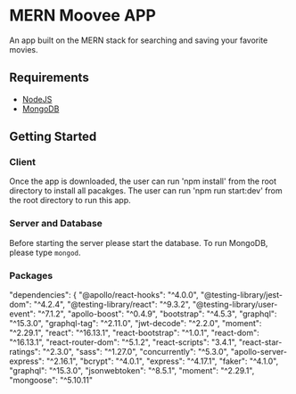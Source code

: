 # MERN Moovee APP

An app built on the MERN stack for searching and saving your favorite movies.

## Requirements

- [NodeJS](https://nodejs.org/en/download/)
- [MongoDB](https://www.mongodb.com/)

## Getting Started

### Client

Once the app is downloaded, the user can run 'npm install' from the root directory to install all pacakges. The user can run 'npm run start:dev' from the root directory to run this app.

### Server and Database

Before starting the server please start the database. To run MongoDB, please type `mongod`.

### Packages

"dependencies": {
"@apollo/react-hooks": "^4.0.0",
"@testing-library/jest-dom": "^4.2.4",
"@testing-library/react": "^9.3.2",
"@testing-library/user-event": "^7.1.2",
"apollo-boost": "^0.4.9",
"bootstrap": "^4.5.3",
"graphql": "^15.3.0",
"graphql-tag": "^2.11.0",
"jwt-decode": "^2.2.0",
"moment": "^2.29.1",
"react": "^16.13.1",
"react-bootstrap": "^1.0.1",
"react-dom": "^16.13.1",
"react-router-dom": "^5.1.2",
"react-scripts": "3.4.1",
"react-star-ratings": "^2.3.0",
"sass": "^1.27.0",
"concurrently": "^5.3.0",
"apollo-server-express": "^2.16.1",
"bcrypt": "^4.0.1",
"express": "^4.17.1",
"faker": "^4.1.0",
"graphql": "^15.3.0",
"jsonwebtoken": "^8.5.1",
"moment": "^2.29.1",
"mongoose": "^5.10.11"
